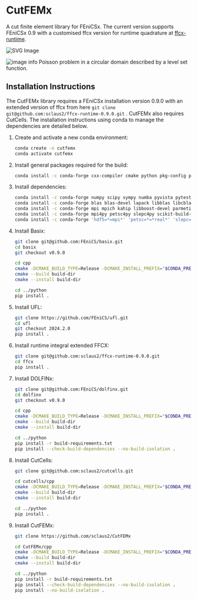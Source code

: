# CutFEMx

A cut finite element library for FEniCSx. The current version supports FEniCSx 0.9 with a customised ffcx version for runtime quadrature at [ffcx-runtime](https://github.com/sclaus2/ffcx-runtime-0.9.0).

![SVG Image](quadrature.svg)

![image info](cut_poisson_2.png)
Poisson problem in a circular domain described by a level set function.

## Installation Instructions

The CutFEMx library requires a FEniCSx installation version 0.9.0 with an extended version of ffcx from here `git clone git@github.com:sclaus2/ffcx-runtime-0.9.0.git` . CutFEMx also requires CutCells. The installation instructions using conda to manage the dependencies are detailed below. 

1. Create and activate a new conda environment:
    ```bash
    conda create -n cutfemx
    conda activate cutfemx
    ```

2. Install general packages required for the build:
    ```bash
    conda install -c conda-forge cxx-compiler cmake python pkg-config pip nanobind
    ```

3. Install dependencies:
    ```bash
    conda install -c conda-forge numpy scipy sympy numba pyvista pytest
    conda install -c conda-forge blas blas-devel lapack libblas libcblas liblapack liblapacke libtmglib
    conda install -c conda-forge mpi mpich kahip libboost-devel parmetis libscotch libptscotch pugixml
    conda install -c conda-forge mpi4py petsc4py slepc4py scikit-build-core
    conda install -c conda-forge 'hdf5=*=mpi*' 'petsc=*=*real*' 'slepc=*=*real*' 'libadios2=*=mpi*'
    ```

4. Install Basix:
    ```bash
    git clone git@github.com:FEniCS/basix.git
    cd basix
    git checkout v0.9.0

    cd cpp
    cmake -DCMAKE_BUILD_TYPE=Release -DCMAKE_INSTALL_PREFIX="$CONDA_PREFIX" -B build-dir -S .
    cmake --build build-dir
    cmake --install build-dir
    
    cd ../python
    pip install .
    ```

5. Install UFL:
    ```bash
    git clone https://github.com/FEniCS/ufl.git
    cd ufl
    git checkout 2024.2.0
    pip install .
    ```

6. Install runtime integral extended FFCX:
    ```bash
    git clone git@github.com:sclaus2/ffcx-runtime-0.9.0.git
    cd ffcx
    pip install .
    ```

7. Install DOLFINx:
    ```bash
    git clone git@github.com:FEniCS/dolfinx.git
    cd dolfinx
    git checkout v0.9.0

    cd cpp
    cmake -DCMAKE_BUILD_TYPE=Release -DCMAKE_INSTALL_PREFIX="$CONDA_PREFIX" -B build-dir -S .
    cmake --build build-dir
    cmake --install build-dir

    cd ../python
    pip install -r build-requirements.txt
    pip install --check-build-dependencies --no-build-isolation .
    ```

8. Install CutCells:
    ```bash
    git clone git@github.com:sclaus2/cutcells.git

    cd cutcells/cpp
    cmake -DCMAKE_BUILD_TYPE=Release -DCMAKE_INSTALL_PREFIX="$CONDA_PREFIX" -B build-dir -S .
    cmake --build build-dir
    cmake --install build-dir

    cd ../python
    pip install .
    ```

9. Install CutFEMx:
    ```bash
    git clone https://github.com/sclaus2/CutFEMx

    cd CutFEMx/cpp
    cmake -DCMAKE_BUILD_TYPE=Release -DCMAKE_INSTALL_PREFIX="$CONDA_PREFIX" -B build-dir -S .
    cmake --build build-dir
    cmake --install build-dir

    cd ../python
    pip install -r build-requirements.txt
    pip install --check-build-dependencies --no-build-isolation .
    pip install --no-build-isolation .
    ```
